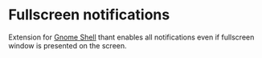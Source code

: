 # Fullscreen notifications
Extension for [Gnome Shell](https://gnome.org) thant enables all notifications even if fullscreen window is presented on the screen.

